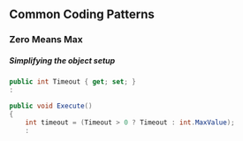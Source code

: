 ## Common Coding Patterns



### Zero Means Max
##### Simplifying the object setup
``` csharp
public int Timeout { get; set; }
:

public void Execute()
{
    int timeout = (Timeout > 0 ? Timeout : int.MaxValue);
    :
```
